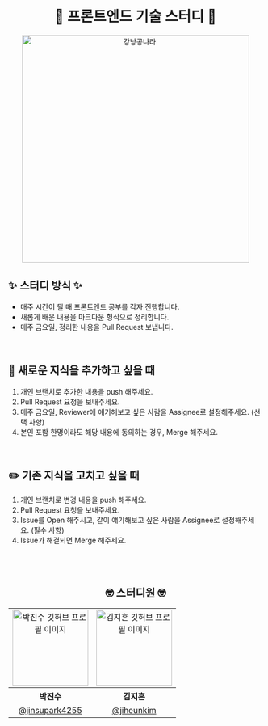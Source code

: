 <div align="center">

# 🫛 프론트엔드 기술 스터디 🫛

<img alt="강낭콩나라" src="https://github.com/user-attachments/assets/140c8c77-f2f9-49eb-8885-b3dce61d724f" width="450" />

<br />

</div>

## ✨ 스터디 방식 ✨

<div align="left">
  
- 매주 시간이 될 때 프론트엔드 공부를 각자 진행합니다.
- 새롭게 배운 내용을 마크다운 형식으로 정리합니다.
- 매주 금요일, 정리한 내용을 Pull Request 보냅니다.

</div>

<br />

<div align="left">

## 🌱 새로운 지식을 추가하고 싶을 때
1. 개인 브랜치로 추가한 내용을 push 해주세요.
2. Pull Request 요청을 보내주세요.
3. 매주 금요일, Reviewer에 얘기해보고 싶은 사람을 Assignee로 설정해주세요. (선택 사항)
4. 본인 포함 한명이라도 해당 내용에 동의하는 경우, Merge 해주세요.

</div>
 
<br />

<div align="left">

## ✏️ 기존 지식을 고치고 싶을 때
1. 개인 브랜치로 변경 내용을 push 해주세요.
2. Pull Request 요청을 보내주세요.
3. Issue를 Open 해주시고, 같이 얘기해보고 싶은 사람을 Assignee로 설정해주세요. (필수 사항)
4. Issue가 해결되면 Merge 해주세요.

<br/>

<div align="center">

<br/>

## 🤓 스터디원 🤓

<table>
<tbody>
<tr>
<td align="center"> <img width="150"  alt="박진수 깃허브 프로필 이미지" src="https://github.com/user-attachments/assets/ea14ec03-780b-41db-86e8-6ef05d165f4c"></td>
<td align="center"> <img width="150" alt="김지흔 깃허브 프로필 이미지" src="https://github.com/user-attachments/assets/9eddab83-5991-44c2-9c76-8b02d861124b"></td>
</tr>
<tr>
<th align="center">박진수</th>
<th align="center">김지흔</th>
</tr>
<tr>
<td align="center" width="150"><a href="https://github.com/jinsupark4255">@jinsupark4255</a></td>
<td align="center" width="150"><a href="https://github.com/jiheunkim">@jiheunkim</a></td>
</tr>
</tbody>
</table>

</div>
</div>

